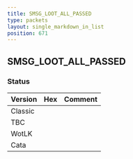 ```yaml
---
title: SMSG_LOOT_ALL_PASSED
type: packets
layout: single_markdown_in_list
position: 671
---
```


## SMSG_LOOT_ALL_PASSED

### Status

Version | Hex | Comment
---------- | ---------- | ---------- 
Classic |  |  
TBC |  |  
WotLK |  |  
Cata |  |  
